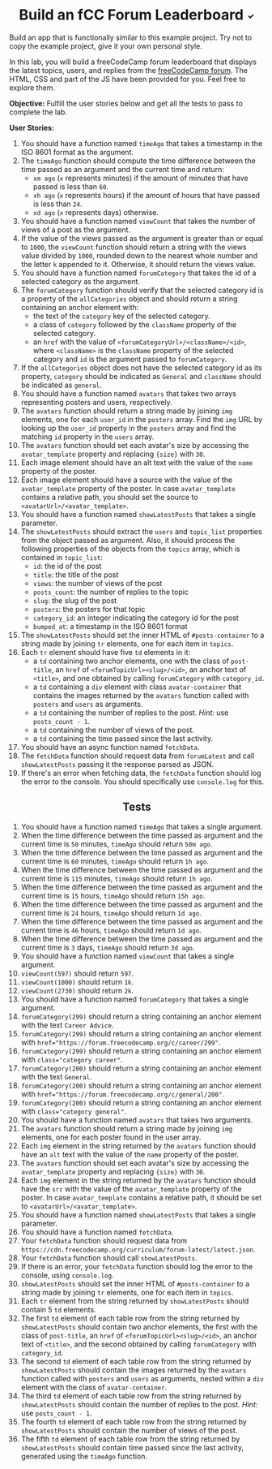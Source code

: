 <h1 style="text-align: center;">Build an fCC Forum Leaderboard <svg xmlns:xlink="http://www.w3.org/1999/xlink" aria-label="Passed" height="15" viewBox="0 0 200 200" width="15" xmlns="http://www.w3.org/2000/svg"><g aria-hidden="true"><title>Passed</title><circle cx="100" cy="99" fill="#FFFFFF" r="95" stroke="#FFFFFF" stroke-dasharray="null"></circle><rect fill="#0A0A23" height="30" stroke="#0A0A23" stroke-dasharray="null" transform="rotate(-45, 120, 106.321)" width="128.85878" x="55.57059" y="91.32089"></rect><rect fill="#0A0A23" height="30" stroke="#0A0A23" stroke-dasharray="null" transform="rotate(45, 66.75, 123.75)" width="80.66548" x="26.41726" y="108.75"></rect></g></svg></h1>

Build an app that is functionally similar to this example project. Try not to copy the example project, give it your own personal style.

In this lab, you will build a freeCodeCamp forum leaderboard that displays the latest topics, users, and replies from the [freeCodeCamp forum](https://forum.freecodecamp.org/). The HTML, CSS and part of the JS have been provided for you. Feel free to explore them.

**Objective:** Fulfill the user stories below and get all the tests to pass to complete the lab.

**User Stories:**

1. You should have a function named `timeAgo` that takes a timestamp in the ISO 8601 format as the argument.
2. The `timeAgo` function should compute the time difference between the time passed as an argument and the current time and return:
    * `xm ago` (`x` represents minutes) if the amount of minutes that have passed is less than `60`.
    * `xh ago` (`x` represents hours) if the amount of hours that have passed is less than `24`.
    * `xd ago` (`x` represents days) otherwise.
3. You should have a function named `viewCount` that takes the number of views of a post as the argument.
4. If the value of the views passed as the argument is greater than or equal to `1000`, the `viewCount` function should return a string with the views value divided by `1000`, rounded down to the nearest whole number and the letter `k` appended to it. Otherwise, it should return the views value.
5. You should have a function named `forumCategory` that takes the id of a selected category as the argument.
6. The `forumCategory` function should verify that the selected category id is a property of the `allCategories` object and should return a string containing an anchor element with:
    * the text of the `category` key of the selected category.
    * a class of `category` followed by the `className` property of the selected category.
    * an `href` with the value of `<forumCategoryUrl>/<className>/<id>`, where `<className>` is the `className` property of the selected category and `id` is the argument passed to `forumCategory`.
7. If the `allCategories` object does not have the selected category id as its property, `category` should be indicated as `General` and `className` should be indicated as `general`.
8. You should have a function named `avatars` that takes two arrays representing posters and users, respectively.
9. The `avatars` function should return a string made by joining `img` elements, one for each `user_id` in the `posters` array. Find the `img` URL by looking up the `user_id` property in the `posters` array and find the matching `id` property in the `users` array.
10. The `avatars` function should set each avatar's size by accessing the `avatar_template` property and replacing `{size}` with `30`.
11. Each image element should have an alt text with the value of the `name` property of the poster.
12. Each image element should have a source with the value of the `avatar_template` property of the poster. In case `avatar_template` contains a relative path, you should set the source to `<avatarUrl>/<avatar_template>`.
13. You should have a function named `showLatestPosts` that takes a single parameter.
14. The `showLatestPosts` should extract the `users` and `topic_list` properties from the object passed as argument. Also, it should process the following properties of the objects from the `topics` array, which is contained in `topic_list`:
    * `id`: the id of the post
    * `title`: the title of the post
    * `views`: the number of views of the post
    * `posts_count`: the number of replies to the topic
    * `slug`: the slug of the post
    * `posters`: the posters for that topic
    * `category_id`: an integer indicating the category id for the post
    * `bumped_at`: a timestamp in the ISO 8601 format
15. The `showLatestPosts` should set the inner HTML of `#posts-container` to a string made by joining `tr` elements, one for each item in `topics`.
16. Each `tr` element should have five `td` elements in it:
    * a `td` containing two anchor elements, one with the class of `post-title`, an `href` of `<forumTopicUrl><slug>/<id>`, an anchor text of `<title>`, and one obtained by calling `forumCategory` with `category_id`.
    * a `td` containing a `div` element with class `avatar-container` that contains the images returned by the `avatars` function called with `posters` and `users` as arguments.
    * a `td` containing the number of replies to the post. _Hint:_ use `posts_count - 1`.
    * a `td` containing the number of views of the post.
    * a `td` containing the time passed since the last activity.
17. You should have an async function named `fetchData`.
18. The `fetchData` function should request data from `forumLatest` and call `showLatestPosts` passing it the response parsed as JSON.
19. If there's an error when fetching data, the `fetchData` function should log the error to the console. You should specifically use `console.log` for this.

<h2 style="text-align: center">Tests</h2>

1. You should have a function named `timeAgo` that takes a single argument.
2. When the time difference between the time passed as argument and the current time is `50` minutes, `timeAgo` should return `50m ago`.
3. When the time difference between the time passed as argument and the current time is `60` minutes, `timeAgo` should return `1h ago`.
4. When the time difference between the time passed as argument and the current time is `115` minutes, `timeAgo` should return `1h ago`.
5. When the time difference between the time passed as argument and the current time is `15` hours, `timeAgo` should return `15h ago`.
6. When the time difference between the time passed as argument and the current time is `24` hours, `timeAgo` should return `1d ago`.
7. When the time difference between the time passed as argument and the current time is `46` hours, `timeAgo` should return `1d ago`.
8. When the time difference between the time passed as argument and the current time is `3` days, `timeAgo` should return `3d ago`.
9. You should have a function named `viewCount` that takes a single argument.
10. `viewCount(597)` should return `597`.
11. `viewCount(1000)` should return `1k`.
12. `viewCount(2730)` should return `2k`.
13. You should have a function named `forumCategory` that takes a single argument.
14. `forumCategory(299)` should return a string containing an anchor element with the text `Career Advice`.
15. `forumCategory(299)` should return a string containing an anchor element with `href="https://forum.freecodecamp.org/c/career/299"`.
16. `forumCategory(299)` should return a string containing an anchor element with `class="category career"`.
17. `forumCategory(200)` should return a string containing an anchor element with the text `General`.
18. `forumCategory(200)` should return a string containing an anchor element with `href="https://forum.freecodecamp.org/c/general/200"`.
19. `forumCategory(200)` should return a string containing an anchor element with `class="category general"`.
20. You should have a function named `avatars` that takes two arguments.
21. The `avatars` function should return a string made by joining `img` elements, one for each poster found in the user array.
22. Each `img` element in the string returned by the `avatars` function should have an `alt` text with the value of the `name` property of the poster.
23. The `avatars` function should set each avatar's size by accessing the `avatar_template` property and replacing `{size}` with `30`.
24. Each `img` element in the string returned by the `avatars` function should have the `src` with the value of the `avatar_template` property of the poster. In case `avatar_template` contains a relative path, it should be set to `<avatarUrl>/<avatar_template>`.
25. You should have a function named `showLatestPosts` that takes a single parameter.
26. You should have a function named `fetchData`.
27. Your `fetchData` function should request data from `https://cdn.freecodecamp.org/curriculum/forum-latest/latest.json`.
28. Your `fetchData` function should call `showLatestPosts`.
29. If there is an error, your `fetchData` function should log the error to the console, using `console.log`.
30. `showLatestPosts` should set the inner HTML of `#posts-container` to a string made by joining `tr` elements, one for each item in `topics`.
31. Each `tr` element from the string returned by `showLatestPosts` should contain 5 `td` elements.
32. The first `td` element of each table row from the string returned by `showLatestPosts` should contain two anchor elements, the first with the class of `post-title`, an `href` of `<forumTopicUrl><slug>/<id>`, an anchor text of `<title>`, and the second obtained by calling `forumCategory` with `category_id`.
33. The second `td` element of each table row from the string returned by `showLatestPosts` should contain the images returned by the `avatars` function called with `posters` and `users` as arguments, nested within a `div` element with the class of `avatar-container`.
34. The third `td` element of each table row from the string returned by `showLatestPosts` should contain the number of replies to the post. _Hint:_ use `posts_count - 1`.
35. The fourth `td` element of each table row from the string returned by `showLatestPosts` should contain the number of views of the post.  
36. The fifth `td` element of each table row from the string returned by `showLatestPosts` should contain time passed since the last activity, generated using the `timeAgo` function.
